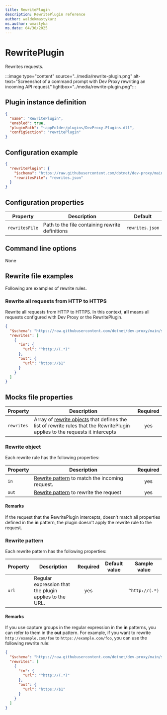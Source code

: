 ```yaml
---
title: RewritePlugin
description: RewritePlugin reference
author: waldekmastykarz
ms.author: wmastyka
ms.date: 04/30/2025
---
```


# RewritePlugin

Rewrites requests.

:::image type="content" source="../media/rewrite-plugin.png" alt-text="Screenshot of a command prompt with Dev Proxy rewriting an incoming API request." lightbox="../media/rewrite-plugin.png":::

## Plugin instance definition

```json
{
  "name": "RewritePlugin",
  "enabled": true,
  "pluginPath": "~appFolder/plugins/DevProxy.Plugins.dll",
  "configSection": "rewritePlugin"
}
```

## Configuration example

```json
{
  "rewritePlugin": {
    "$schema": "https://raw.githubusercontent.com/dotnet/dev-proxy/main/schemas/v0.29.2/rewriteplugin.schema.json",
    "rewritesFile": "rewrites.json"
  }
}
```

## Configuration properties

| Property | Description | Default |
| -------- | ----------- | :-----: |
| `rewritesFile` | Path to the file containing rewrite definitions | `rewrites.json` |

## Command line options

None

## Rewrite file examples

Following are examples of rewrite rules.

### Rewrite all requests from HTTP to HTTPS

Rewrite all requests from HTTP to HTTPS. In this context, **all** means all requests configured with Dev Proxy or the RewritePlugin.

```json
{
  "$schema": "https://raw.githubusercontent.com/dotnet/dev-proxy/main/schemas/v0.29.2/rewriteplugin.rewritesfile.schema.json",
  "rewrites": [
    {
      "in": {
        "url": "^http://(.*)"
      },
      "out": {
        "url": "https://$1"
      }
    }
  ]
}
```

## Mocks file properties

| Property  | Description | Required |
| --------- | ----------- | :------: |
| `rewrites` | Array of [rewrite objects](#rewrite-object) that defines the list of rewrite rules that the RewritePlugin applies to the requests it intercepts | yes |

### Rewrite object

Each rewrite rule has the following properties:

| Property | Description | Required |
| -------- | ----------- | :------: |
| `in` | [Rewrite pattern](#rewrite-pattern) to match the incoming request. | yes |
| `out` | [Rewrite pattern](#rewrite-pattern) to rewrite the request | yes |

#### Remarks

If the request that the RewritePlugin intercepts, doesn't match all properties defined in the **in** pattern, the plugin doesn't apply the rewrite rule to the request.

### Rewrite pattern

Each rewrite pattern has the following properties:

| Property | Description | Required | Default value | Sample value |
| -------- | ----------- | :------: | ------------- | ------------ |
| `url` | Regular expression that the plugin applies to the URL. | yes | | `^http://(.*)` |

#### Remarks

If you use capture groups in the regular expression in the **in** patterns, you can refer to them in the **out** pattern. For example, if you want to rewrite `http://example.com/foo` to `https://example.com/foo`, you can use the following rewrite rule:

```json
{
  "$schema": "https://raw.githubusercontent.com/dotnet/dev-proxy/main/schemas/v0.29.2/rewriteplugin.rewritesfile.schema.json",
  "rewrites": [
    {
      "in": {
        "url": "^http://(.*)"
      },
      "out": {
        "url": "https://$1"
      }
    }
  ]
}
```
